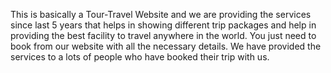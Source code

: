 This is basically a Tour-Travel Website  and we are providing the services since last 5 years that helps in showing different trip packages and help in  providing the best facility to travel anywhere in the world. 
You just need to book from our website with all the necessary details. We have provided the services to a lots of people who have booked their trip with us.
